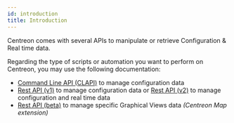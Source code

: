 ```yaml
---
id: introduction
title: Introduction
---
```


Centreon comes with several APIs to manipulate or retrieve Configuration & Real time data.

Regarding the type of scripts or automation you want to perform on Centreon, you may use the following 
documentation:

- [Command Line API (CLAPI)](clapi) to manage configuration data
- [Rest API (v1)](rest-api-v1) to manage configuration data or [Rest API (v2)](https://documentation.centreon.com/api) to manage configuration and real time data
- [Rest API (beta)](graph-views-api) to manage specific Graphical Views data *(Centreon Map extension)*